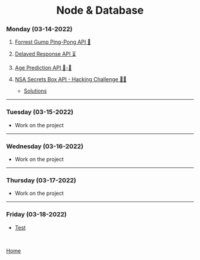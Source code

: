 <h1 align="center">Node & Database</h1>

<strong><h3>Monday (03-14-2022)</h3></strong>

1. [Forrest Gump Ping-Pong API 🏓][1]

2. [Delayed Response API ⏳][2]

3. [Age Prediction API 👶-👴][3]

4. [NSA Secrets Box API - Hacking Challenge 👨‍💻][4]

    - [Solutions](https://github.com/JoelX09/W10-Monday)

***

<strong><h3>Tuesday (03-15-2022)</h3></strong>

- Work on the project

***

<strong><h3>Wednesday (03-16-2022)</h3></strong>

- Work on the project

***

<strong><h3>Thursday (03-17-2022)</h3></strong>

- Work on the project

***

<strong><h3>Friday (03-18-2022)</h3></strong>

  * [Test](../../Test/TestWeek10.js)


<br>

[Home](../../README.md)

[1]: https://github.com/corecodeio/bootcamp-from-scratch/blob/main/src/technologies/2022/week10/assignments/API-1.md
[2]: https://github.com/corecodeio/bootcamp-from-scratch/blob/main/src/technologies/2022/week10/assignments/API-2.md
[3]: https://github.com/corecodeio/bootcamp-from-scratch/blob/main/src/technologies/2022/week10/assignments/API-3.md
[4]: https://github.com/corecodeio/bootcamp-from-scratch/blob/main/src/technologies/2022/week10/assignments/API-4.md
